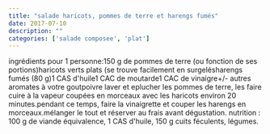 ```yaml
---
title: "salade haricots, pommes de terre et harengs fumés"
date: 2017-07-10
description: ""
categories: ['salade composee', 'plat']
---
```


          
ingr&eacute;dients pour 1 personne:150 g de pommes de terre (ou fonction de ses portions)haricots verts plats (se trouve facilement en surgel&eacute;sharengs fum&eacute;s (80 g)1 CAS d&#39;huile1 CAC de moutarde1 CAC de vinaigre+/- autres aromates &agrave; votre goutpoivre&nbsp;laver et eplucher les pommes de terre, les faire cuire &agrave; la vapeur coup&eacute;es en morceaux avec les haricots environ 20 minutes.pendant ce temps, faire la vinaigrette et couper les harengs en morceaux.m&eacute;langer le tout et r&eacute;server au frais avant d&eacute;gustation.&nbsp;nutrition : 100 g de viande &eacute;quivalence, 1 CAS d&#39;huile, 150 g cuits f&eacute;culents, l&eacute;gumes.

                          
